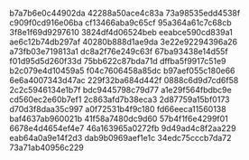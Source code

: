 b7a7b6e0c44902da
42288a50ace4c83a
73a98535edd4538f
c909f0cd916e06ba
cf13466aba9c65cf
95a364a61c7c68cb
3f8e1f69d9297610
3824df4d06524beb
eeabce590cd839a1
ae6c12b74db297af
40280b888d1ae9da
3e22e92294396a26
a73fb03e719813a1
dc8a2f76e249c63f
67ba93438e14d55f
f01d95d5d260f33d
75bb622c87bda71d
dffba5f9917c51e9
b2c079e4d10459a5
f04c7606458a85dc
b97aef055c180e66
6e6a4007343d47ac
229f32ba684d442f
0888c6d9d7cd6f58
2c2c5946134e1b7f
bdc9445798c79d77
a1e29f564fbdbc9e
cd560ec2e60b7ef1
2c863afd7b38eca3
2d87759a15bf0173
d70d3f8daa35c997
a0f72531b4f9c180
fd66eeca11560138
baf4637ab960021b
41f58a7480dc9d60
57b4f1f6e4299f01
6678e4d4654ef4e7
46a163965a0272fb
9d49ad4c8f2aa229
eab64a0a9e14f2d3
dab9b0969aef1e1c
34edc75cccb7da72
73a71ab40956c229
